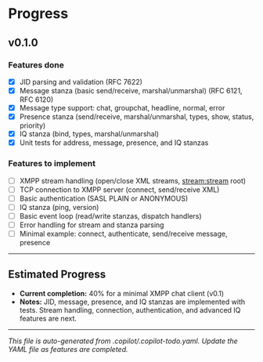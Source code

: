 # Progress

## v0.1.0

### Features done

- [x] JID parsing and validation (RFC 7622)
- [x] Message stanza (basic send/receive, marshal/unmarshal) (RFC 6121, RFC 6120)
- [x] Message type support: chat, groupchat, headline, normal, error
- [x] Presence stanza (send/receive, marshal/unmarshal, types, show, status, priority)
- [x] IQ stanza (bind, types, marshal/unmarshal)
- [x] Unit tests for address, message, presence, and IQ stanzas

### Features to implement

- [ ] XMPP stream handling (open/close XML streams, <stream:stream> root)
- [ ] TCP connection to XMPP server (connect, send/receive XML)
- [ ] Basic authentication (SASL PLAIN or ANONYMOUS)
- [ ] IQ stanza (ping, version)
- [ ] Basic event loop (read/write stanzas, dispatch handlers)
- [ ] Error handling for stream and stanza parsing
- [ ] Minimal example: connect, authenticate, send/receive message, presence

---

## Estimated Progress

- **Current completion:** 40% for a minimal XMPP chat client (v0.1)
- **Notes:** JID, message, presence, and IQ stanzas are implemented with tests. Stream handling, connection, authentication, and advanced IQ features are next.

---

_This file is auto-generated from .copilot/.copilot-todo.yaml. Update the YAML file as features are completed._
